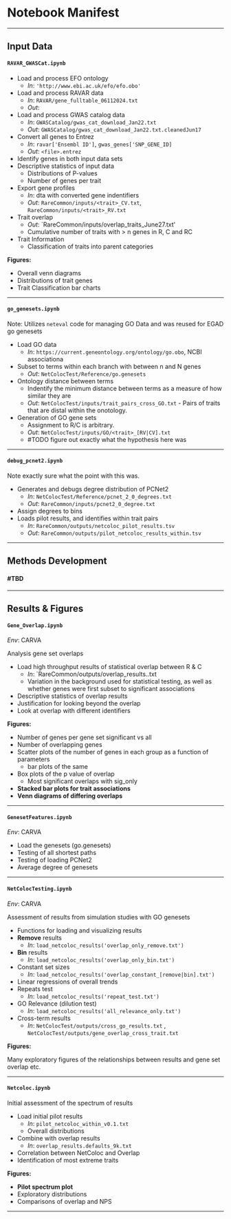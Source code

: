 # Notebook Manifest

---
## Input Data

#### `RAVAR_GWASCat.ipynb`

* Load and process EFO ontology
  * *In*: `'http://www.ebi.ac.uk/efo/efo.obo'` 
* Load and process RAVAR data
  * *In*: `RAVAR/gene_fulltable_06112024.txt`
  * *Out*: 
* Load and process GWAS catalog data
  * *In*: `GWASCatalog/gwas_cat_download_Jan22.txt`
  * *Out*: `GWASCatalog/gwas_cat_download_Jan22.txt.cleanedJun17`
* Convert all genes to Entrez
  * *In*: `ravar['Ensembl ID']`, `gwas_genes['SNP_GENE_ID]`
  * *Out*: `<file>.entrez`
* Identify genes in both input data sets
* Descriptive statistics of input data
    * Distributions of P-values
    * Number of genes per trait
* Export gene profiles
  * *In*: dta with converted gene indentifiers
  * *Out*: `RareCommon/inputs/<trait>_CV.txt`, `RareCommon/inputs/<trait>_RV.txt`
* Trait overlap
  * *Out*: `RareCommon/inputs/overlap_traits_June27.txt'
  * Cumulative number of traits with > n genes in R, C and RC
* Trait Information
    * Classification of traits into parent categories

**Figures:**
 * Overall venn diagrams
 * Distributions of trait genes
 * Trait Classification bar charts
---
#### `go_genesets.ipynb`

Note: Utilizes `neteval` code for managing GO Data and was reused for EGAD go genesets

* Load GO data
  * *In*: `https://current.geneontology.org/ontology/go.obo`, NCBI associationa 
* Subset to terms within each branch with between n and N genes
    * *Out*: `NetColocTest/Reference/go.genesets`
* Ontology distance between terms
    * Indentify the minimum distance between terms as a measure of how similar they are
    * *Out*: `NetColocTest/inputs/trait_pairs_cross_GO.txt` - Pairs of traits that are distal within the onotology. 
* Generation of GO gene sets
    * Assignment to R/C is arbitrary. 
    * *Out*: `NetColocTest/inputs/GO/<trait>_[RV|CV].txt`
    * #TODO figure out exactly what the hypothesis here was

---
#### `debug_pcnet2.ipynb`

Note exactly sure what the point with this was. 
* Generates and debugs degree distribution of PCNet2
    * *In*: `NetColocTest/Reference/pcnet_2_0_degrees.txt`
    * *Out*: `RareCommon/inputs/pcnet2_0_degree.txt`
* Assign degrees to bins
* Loads pilot results, and identifies within trait pairs
    * *In*: `RareCommon/outputs/netcoloc_pilot_results.tsv`
    * *Out*: `RareCommon/outputs/pilot_netcoloc_results_within.tsv`

---
## Methods Development

#### #TBD

---
## Results & Figures

#### `Gene_Overlap.ipynb`

*Env*: CARVA

Analysis gene set overlaps
* Load high throughput results of statistical overlap between R & C
    * *In*: `RareCommon/outputs/overlap_results.<group>.txt
    * Variation in the background used for statistical testing, as well as whether genes were first subset to significant associations
* Descriptive statistics of overlap results
* Justification for looking beyond the overlap
* Look at overlap with different identifiers

**Figures:**
* Number of genes per gene set significant vs all
* Number of overlapping genes
* Scatter plots of the number of genes in each group as a function of parameters
    * bar plots of the same
* Box plots of the p value of overlap
    * Most significant overlaps with sig_only
* **Stacked bar plots for trait associations**
* **Venn diagrams of differing overlaps**
----
#### `GenesetFeatures.ipynb`

*Env*: CARVA

* Load the genesets (go.genesets)
* Testing of all shortest paths
* Testing of loading PCNet2
* Average degree of genesets

---

#### `NetColocTesting.ipynb`

*Env*: CARVA

Assessment of results from simulation studies with GO genesets

* Functions for loading and visualizing results
* **Remove** results
    * *In*: `load_netcoloc_results('overlap_only_remove.txt')`
* **Bin** results
    * *In*: `load_netcoloc_results('overlap_only_bin.txt')`
* Constant set sizes
    * *In*: `load_netcoloc_results('overlap_constant_[remove|bin].txt')`
* Linear regressions of overall trends
* Repeats test
    * *In*: `load_netcoloc_results('repeat_test.txt')`
* GO Relevance (dilution test)
    * *In*: `load_netcoloc_results('all_relevance_only.txt')`
* Cross-term results
    * *In*: `NetColocTest/outputs/cross_go_results.txt` , `NetColocTest/outputs/gene_overlap_cross_trait.txt`

**Figures:**

Many exploratory figures of the relationships between results and gene set overlap etc.

---

#### `Netcoloc.ipynb`

Initial assessment of the spectrum of results

* Load initial pilot results
    * *In*: `pilot_netcoloc_within_v0.1.txt`
    * Overall distributions
* Combine with overlap results
    * *In*: `overlap_results.defaults_9k.txt`
* Correlation between NetColoc and Overlap
* Identification of most extreme traits

**Figures:**
* **Pilot spectrum plot**
* Exploratory distributions
* Comparisons of overlap and NPS

---